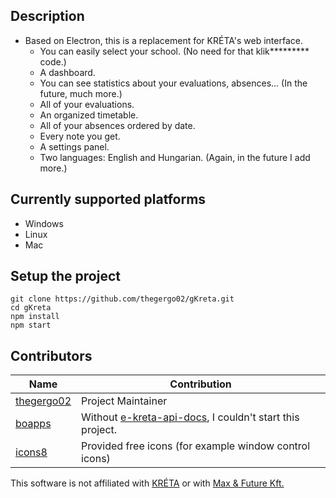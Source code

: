 ## Description
* Based on Electron, this is a replacement for KRÉTA's web interface.
    * You can easily select your school. (No need for that klik********* code.)
    * A dashboard.
    * You can see statistics about your evaluations, absences... (In the future, much more.)
    * All of your evaluations. 
    * An organized timetable.
    * All of your absences ordered by date.
    * Every note you get.
    * A settings panel.
    * Two languages: English and Hungarian. (Again, in the future I add more.)

## Currently supported platforms
* Windows
* Linux
* Mac

## Setup the project
```
git clone https://github.com/thegergo02/gKreta.git
cd gKreta
npm install
npm start
```

## Contributors
| Name | Contribution |
| ------------- | ------------- |
| [thegergo02](https://github.com/thegergo02) | Project Maintainer |
| [boapps](https://github.com/boapps) | Without [e-kreta-api-docs](https://github.com/boapps/e-kreta-api-docs), I couldn't start this project. |
| [icons8](https://icons8.com) | Provided free icons (for example window control icons) |

This software is not affiliated with [KRÉTA](https://www.ekreta.hu/) or with [Max & Future Kft.](http://www.max.hu/hu/) 
